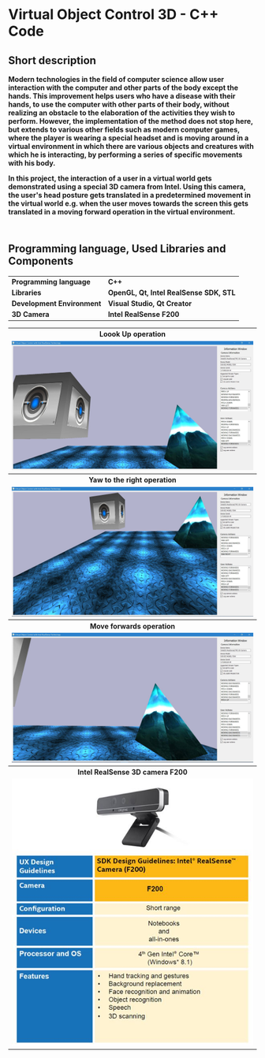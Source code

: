 <h1><b>Virtual Object Control 3D - C++ Code<b/></h1>

<h2>Short description</h2>
<p>
Modern technologies in the field of computer science allow user interaction with the computer and other parts of the body except the hands. This improvement helps users who have a disease with their hands, to use the computer with other parts of their body, without realizing an obstacle to the elaboration of the activities they wish to perform. However, the implementation of the method does not stop here, but extends to various other fields such as modern computer games, where the player is wearing a special headset and is moving around in a virtual environment in which there are various objects and creatures with which he is interacting, by performing a series of specific movements with his body.
</p>
<p>
In this project, the interaction of a user in a virtual world gets demonstrated using a special 3D camera from Intel. Using this camera, the user's head posture gets translated in a predetermined movement in the virtual world e.g. when the user moves towards the screen this gets translated in a moving forward operation in the virtual environment.
</p>

<h2><br>Programming language, Used Libraries and Components</br></h2>
<table>
	<tr>
		<td>Programming language</td>
		<td>C++</td>
	</tr>
	<tr>
		<td>Libraries</td>
		<td>OpenGL, Qt, Intel RealSense SDK, STL</td>
	</tr>
	<tr>
		<td>Development Environment</td>
		<td>Visual Studio, Qt Creator</td>
	</tr>
	<tr>
		<td>3D Camera</td>
		<td>Intel RealSense F200</td>
	</tr>
</table>

<table>
	<tr>
		<th>Loook Up operation</th>
	</tr>
	<tr>
		<td><img src="/images/look_up.jpg" /></td>
	</tr>
	<tr>
		<th>Yaw to the right operation</th>
	</tr>	
	<tr>
		<td><img src="/images/yaw_right.jpg" /></td>
	</tr>
	<tr>
		<th>Move forwards operation</th>
	</tr>	
	<tr>
		<td><img src="/images/move_forwards.jpg" /></td>
	</tr>
	<tr>
		<th>Intel RealSense 3D camera F200</th>
	</tr>	
	<tr>
		<td><img src="/images/camera_prop.jpg" /></td>
	</tr>
</table>
